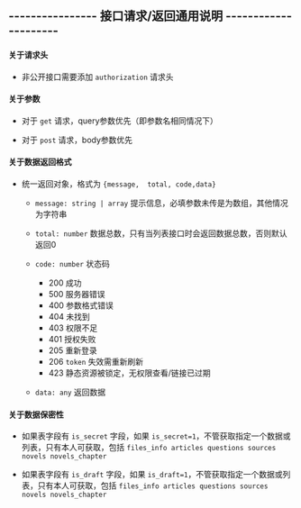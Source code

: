 
## ---------------- 接口请求/返回通用说明  ---------------------

#### 关于请求头

- 非公开接口需要添加 `authorization` 请求头

#### 关于参数

- 对于 `get` 请求，query参数优先（即参数名相同情况下）

- 对于 `post` 请求，body参数优先

#### 关于数据返回格式

- 统一返回对象，格式为 `{message,  total, code,data}`

  + `message: string | array` 提示信息，必填参数未传是为数组，其他情况为字符串

  + `total: number` 数据总数，只有当列表接口时会返回数据总数，否则默认返回0

  + `code: number` 状态码
    - 200 成功
    - 500 服务器错误
    - 400 参数格式错误
    - 404 未找到
    - 403 权限不足
    - 401 授权失败
    - 205 重新登录
    - 206 `token` 失效需重新刷新
    - 423 静态资源被锁定，无权限查看/链接已过期
  
  + `data: any` 返回数据

#### 关于数据保密性

- 如果表字段有 `is_secret` 字段，如果 `is_secret=1`，不管获取指定一个数据或列表，只有本人可获取，包括 `files_info articles questions sources novels novels_chapter `

- 如果表字段有 `is_draft` 字段，如果 `is_draft=1`，不管获取指定一个数据或列表，只有本人可获取，包括 `files_info articles questions sources novels novels_chapter `

